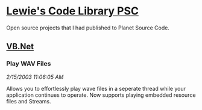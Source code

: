 # [Lewie's Code Library PSC](../../README.md)

Open source projects that I had published to Planet Source Code.

## [VB.Net](../README.md)

### Play WAV Files

*2/15/2003 11:06:05 AM*

Allows you to effortlessly play wave files in a seperate thread while your application continues to operate. Now supports playing embedded resource files and Streams.


